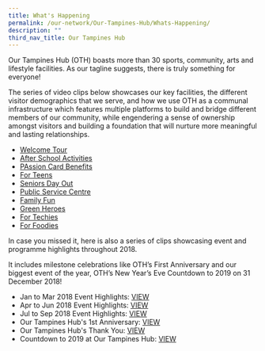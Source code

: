 ```yaml
---
title: What's Happening
permalink: /our-network/Our-Tampines-Hub/Whats-Happening/
description: ""
third_nav_title: Our Tampines Hub
---
```

Our Tampines Hub (OTH) boasts more than 30 sports, community, arts and lifestyle facilities. As our tagline suggests, there is truly something for everyone!

The series of video clips below showcases our key facilities, the different visitor demographics that we serve, and how we use OTH as a communal infrastructure which features multiple platforms to build and bridge different members of our community, while engendering a sense of ownership amongst visitors and building a foundation that will nurture more meaningful and lasting relationships.


* [Welcome Tour](https://www.youtube.com/watch?v=oG3hz9sCOXk)
* [After School Activities](https://www.youtube.com/watch?v=CiP5t-UiCIQ&feature=youtu.be)
* [PAssion Card Benefits](https://www.youtube.com/watch?v=_QW_YvxjrH4)
* [For Teens](https://www.youtube.com/watch?v=TPGQYsmJdns&feature=youtu.be)
* [Seniors Day Out](https://www.youtube.com/watch?v=h4NgsH4j69w&feature=youtu.be)
* [Public Service Centre](https://www.youtube.com/watch?v=BiWVuBV3C0U&feature=youtu.be)
* [Family Fun](https://www.youtube.com/watch?v=c-VNllkPDBI&feature=youtu.be)
* [Green Heroes](https://www.youtube.com/watch?v=eBSkwVEPQb8&feature=youtu.be)
* [For Techies](https://www.youtube.com/watch?v=Iu5M8KTVA1A)
* [For Foodies](https://www.youtube.com/watch?v=KdB_PpJtIMY&feature=youtu.be)

In case you missed it, here is also a series of clips showcasing event and programme highlights throughout 2018.

It includes milestone celebrations like OTH’s First Anniversary and our biggest event of the year, OTH’s New Year’s Eve Countdown to 2019 on 31 December 2018!

* Jan to  Mar 2018 Event Highlights: [VIEW](https://www.youtube.com/watch?v=r7COmnFb2tw&feature=youtu.be)
* Apr to Jun 2018 Event Highlights: [VIEW](https://www.youtube.com/watch?v=NZR6QdLCbmw&feature=youtu.be)
* Jul to Sep 2018 Event Highlights: [VIEW](https://www.youtube.com/watch?v=8VE826fNIMg&feature=youtu.be)
* Our Tampines Hub's 1st Anniversary: [VIEW](https://www.youtube.com/watch?v=qSk1oOo8feU&feature=youtu.be)
* Our Tampines Hub's Thank You: [VIEW](https://www.youtube.com/watch?v=b-qqMzPvMMk&feature=youtu.be)
* Countdown to 2019 at Our Tampines Hub: [VIEW](https://www.youtube.com/watch?v=ni6iqKHS-rE&feature=youtu.be)